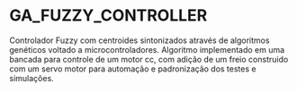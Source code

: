 # GA_FUZZY_CONTROLLER
Controlador Fuzzy com centroides sintonizados através de algoritmos genéticos voltado a microcontroladores. Algoritmo implementado em uma bancada para controle de um motor cc, com adição de um freio construido com um servo motor para automação e padronização dos testes e simulações.
